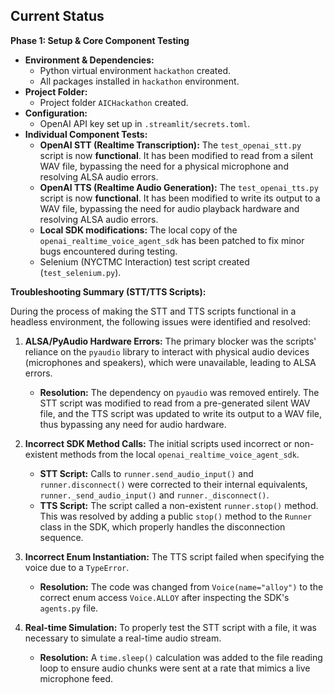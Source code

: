 ## Current Status

**Phase 1: Setup & Core Component Testing**

*   **Environment & Dependencies:**
    *   Python virtual environment `hackathon` created.
    *   All packages installed in `hackathon` environment.
*   **Project Folder:**
    *   Project folder `AICHackathon` created.
*   **Configuration:**
    *   OpenAI API key set up in `.streamlit/secrets.toml`.
*   **Individual Component Tests:**
    *   **OpenAI STT (Realtime Transcription):** The `test_openai_stt.py` script is now **functional**. It has been modified to read from a silent WAV file, bypassing the need for a physical microphone and resolving ALSA audio errors.
    *   **OpenAI TTS (Realtime Audio Generation):** The `test_openai_tts.py` script is now **functional**. It has been modified to write its output to a WAV file, bypassing the need for audio playback hardware and resolving ALSA audio errors.
    *   **Local SDK modifications:** The local copy of the `openai_realtime_voice_agent_sdk` has been patched to fix minor bugs encountered during testing.
    *   Selenium (NYCTMC Interaction) test script created (`test_selenium.py`).

**Troubleshooting Summary (STT/TTS Scripts):**

During the process of making the STT and TTS scripts functional in a headless environment, the following issues were identified and resolved:

1.  **ALSA/PyAudio Hardware Errors:** The primary blocker was the scripts' reliance on the `pyaudio` library to interact with physical audio devices (microphones and speakers), which were unavailable, leading to ALSA errors.
    *   **Resolution:** The dependency on `pyaudio` was removed entirely. The STT script was modified to read from a pre-generated silent WAV file, and the TTS script was updated to write its output to a WAV file, thus bypassing any need for audio hardware.

2.  **Incorrect SDK Method Calls:** The initial scripts used incorrect or non-existent methods from the local `openai_realtime_voice_agent_sdk`.
    *   **STT Script:** Calls to `runner.send_audio_input()` and `runner.disconnect()` were corrected to their internal equivalents, `runner._send_audio_input()` and `runner._disconnect()`.
    *   **TTS Script:** The script called a non-existent `runner.stop()` method. This was resolved by adding a public `stop()` method to the `Runner` class in the SDK, which properly handles the disconnection sequence.

3.  **Incorrect Enum Instantiation:** The TTS script failed when specifying the voice due to a `TypeError`.
    *   **Resolution:** The code was changed from `Voice(name="alloy")` to the correct enum access `Voice.ALLOY` after inspecting the SDK's `agents.py` file.

4.  **Real-time Simulation:** To properly test the STT script with a file, it was necessary to simulate a real-time audio stream.
    *   **Resolution:** A `time.sleep()` calculation was added to the file reading loop to ensure audio chunks were sent at a rate that mimics a live microphone feed.
